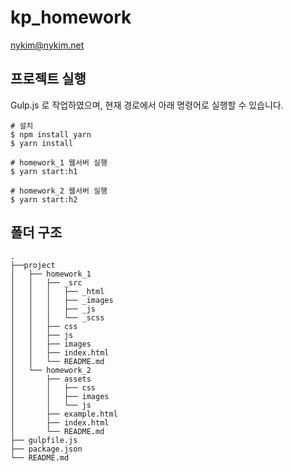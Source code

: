 # kp_homework

nykim@nykim.net

## 프로젝트 실행

Gulp.js 로 작업하였으며, 현재 경로에서 아래 명령어로 실행할 수 있습니다.

```shell
# 설치
$ npm install yarn
$ yarn install

# homework_1 웹서버 실행
$ yarn start:h1

# homework_2 웹서버 실행
$ yarn start:h2
```

## 폴더 구조

```shell
.
├──project
│   ├── homework_1
│   │   ├── _src
│   │   │   ├── _html
│   │   │   ├── _images
│   │   │   ├── _js
│   │   │   └── _scss
│   │   ├── css
│   │   ├── js
│   │   ├── images
│   │   ├── index.html
│   │   └── README.md
│   └── homework_2
│       ├── assets
│       │   ├── css
│       │   ├── images
│       │   └── js
│       ├── example.html
│       ├── index.html
│       └── README.md
├── gulpfile.js
├── package.json
└── README.md
```
